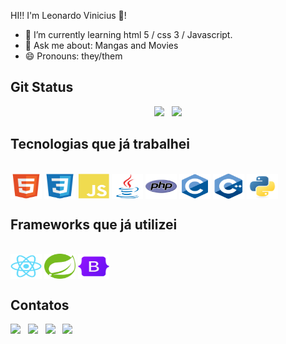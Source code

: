HI!! I'm Leonardo Vinicius 🖖!

- 🌱 I’m currently learning html 5 / css 3 / Javascript.
- 💬 Ask me about: Mangas and Movies
- 😄 Pronouns: they/them

## Git Status
<div align="center" href="https://github.com/maikonhenriqu9">
    <img loading="lazy" height="180em" src="https://github-readme-stats.vercel.app/api?username=pokernol&show_icons=true&theme=dark&count_private=true"/>
    &nbsp;
    <img loading="lazy" height="180em" src="https://github-readme-stats.vercel.app/api/top-langs/?username=pokernol&layout=compact&theme=dark"/>    
</div>

## Tecnologias que já trabalhei
<div style="display: inline_block"><br>
  <img align="center" alt="Leonardo-HTML" height="40" width="50" src="https://raw.githubusercontent.com/devicons/devicon/master/icons/html5/html5-original.svg">
  <img align="center" alt="Leonardo-CSS" height="40" width="50" src="https://raw.githubusercontent.com/devicons/devicon/master/icons/css3/css3-original.svg">
  <img align="center" alt="Leonardo-Js" height="40" width="50" src="https://raw.githubusercontent.com/devicons/devicon/master/icons/javascript/javascript-plain.svg">
  <img align="center" alt="Leonardo-Java" height="40" width="50" src="https://raw.githubusercontent.com/devicons/devicon/master/icons/java/java-original.svg">
  <img align="center" alt="Leonardo-Php" height="40" width="50" src="https://raw.githubusercontent.com/devicons/devicon/master/icons/php/php-original.svg">
  <img align="center" alt="Leonardo-C" height="40" width="50" src="https://raw.githubusercontent.com/devicons/devicon/master/icons/c/c-original.svg">
  <img align="center" alt="Leonardo-Cpp" height="40" width="50" src="https://raw.githubusercontent.com/devicons/devicon/master/icons/cplusplus/cplusplus-original.svg">
  <img align="center" alt="Leonardo-Python" height="40" width="50" src="https://raw.githubusercontent.com/devicons/devicon/master/icons/python/python-original.svg">
</div>

## Frameworks que já utilizei
<div style="display: inline_block"><br>
  <img align="center" alt="Leonardo-React" height="40" width="50" src="https://raw.githubusercontent.com/devicons/devicon/master/icons/react/react-original.svg">
  <img align="center" alt="Leonardo-Spting" height="40" width="50" src="https://raw.githubusercontent.com/devicons/devicon/master/icons/spring/spring-original.svg">
  <img align="center" alt="Leonardo-Bootstrap" height="40" width="50" src="https://raw.githubusercontent.com/devicons/devicon/master/icons/bootstrap/bootstrap-original.svg">
</div>

## Contatos
<a href="https://instagram.com/pokernol" target="_blank"><img src="https://img.shields.io/badge/-Instagram-%23E4405F?style=for-the-badge&logo=instagram&logoColor=white" target="_blank"></a>
&nbsp;
<a href="https://www.linkedin.com/in/leonardo-vin%C3%ADcius25/" target="_blank"><img src="https://img.shields.io/badge/-LinkedIn-%230077B5?style=for-the-badge&logo=linkedin&logoColor=white" target="_blank"></a>
&nbsp;
<a href="https://t.me/pokernol" target="_black"><img src="https://img.shields.io/badge/Telegram-2CA5E0?style=for-the-badge&logo=telegram&logoColor=white" target="_blank"></a>
&nbsp;
<a href="mailto:leonardovvieira25@gmail.com"><img src="https://img.shields.io/badge/-Gmail-%23333?style=for-the-badge&logo=gmail&logoColor=white" target="_blank"></a>
